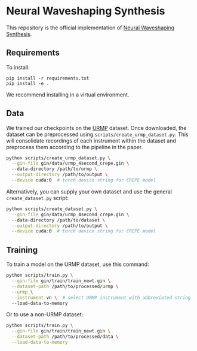 # Neural Waveshaping Synthesis

This repository is the official implementation of [Neural Waveshaping Synthesis](#). 

## Requirements

To install:

```setup
pip install -r requirements.txt
pip install -e .
```

We recommend installing in a virtual environment.

## Data

We trained our checkpoints on the [URMP](http://www2.ece.rochester.edu/projects/air/projects/URMP.html) dataset.
Once downloaded, the dataset can be preprocessed using `scripts/create_urmp_dataset.py`. 
This will consolidate recordings of each instrument within the dataset and preprocess them according to the pipeline in the paper.

```bash
python scripts/create_urmp_dataset.py \
  --gin-file gin/data/urmp_4second_crepe.gin \ 
  --data-directory /path/to/urmp \
  --output-directory /path/to/output \
  --device cuda:0  # torch device string for CREPE model
```

Alternatively, you can supply your own dataset and use the general `create_dataset.py` script:

```bash
python scripts/create_dataset.py \
  --gin-file gin/data/urmp_4second_crepe.gin \ 
  --data-directory /path/to/dataset \
  --output-directory /path/to/output \
  --device cuda:0  # torch device string for CREPE model
```

## Training

To train a model on the URMP dataset, use this command:

```bash
python scripts/train.py \
  --gin-file gin/train/train_newt.gin \
  --dataset-path /path/to/processed/urmp \
  --urmp \
  --instrument vn \  # select URMP instrument with abbreviated string
  --load-data-to-memory
```

Or to use a non-URMP dataset:
```bash
python scripts/train.py \
  --gin-file gin/train/train_newt.gin \
  --dataset-path /path/to/processed/data \
  --load-data-to-memory
```

